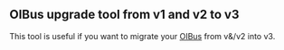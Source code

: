 ## OIBus upgrade tool from v1 and v2 to v3

This tool is useful if you want to migrate your [OIBus](https://oibus.optimistik.com/) from v&/v2 into v3.

